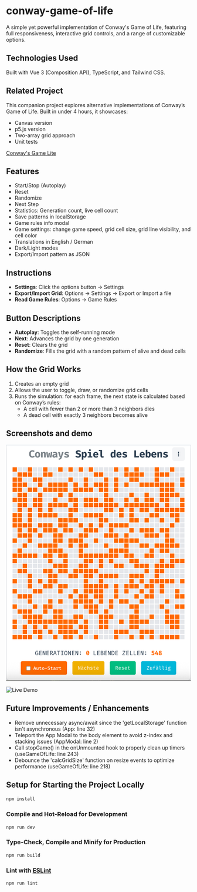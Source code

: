 # conway-game-of-life

A simple yet powerful implementation of Conway's Game of Life, featuring full responsiveness, interactive grid controls, and a range of customizable options.

## Technologies Used

Built with Vue 3 (Composition API), TypeScript, and Tailwind CSS.

## Related Project

This companion project explores alternative implementations of Conway’s Game of Life. Built in under 4 hours, it showcases:
- Canvas version
- p5.js version
- Two-array grid approach
- Unit tests

[Conway's Game Lite](https://github.com/Mahmoud-farargy/conways-life-canvas-p5-two-arrays)

## Features

- Start/Stop (Autoplay)
- Reset
- Randomize
- Next Step
- Statistics: Generation count, live cell count
- Save patterns in localStorage
- Game rules info modal
- Game settings: change game speed, grid cell size, grid line visibility, and cell color
- Translations in English / German
- Dark/Light modes
- Export/Import pattern as JSON

## Instructions

- **Settings**: Click the options button → Settings  
- **Export/Import Grid**: Options → Settings → Export or Import a file  
- **Read Game Rules**: Options → Game Rules

## Button Descriptions

- **Autoplay**: Toggles the self-running mode  
- **Next**: Advances the grid by one generation  
- **Reset**: Clears the grid  
- **Randomize**: Fills the grid with a random pattern of alive and dead cells

## How the Grid Works

1. Creates an empty grid  
2. Allows the user to toggle, draw, or randomize grid cells  
3. Runs the simulation: for each frame, the next state is calculated based on Conway’s rules:  
   - A cell with fewer than 2 or more than 3 neighbors dies  
   - A dead cell with exactly 3 neighbors becomes alive

## Screenshots and demo

![App Screenshot](./src/assets/app-screenshot.png)

![Live Demo](https://lifeonboard.netlify.app)

## Future Improvements / Enhancements

- Remove unnecessary async/await since the 'getLocalStorage' function isn't asynchronous (App: line 32)
- Teleport the App Modal to the body element to avoid z-index and stacking issues (AppModal: line 2)
- Call stopGame() in the onUnmounted hook to properly clean up timers (useGameOfLife: line 243)
- Debounce the 'calcGridSize' function on resize events to optimize performance (useGameOfLife: line 218)

## Setup for Starting the Project Locally

```sh
npm install
```

### Compile and Hot-Reload for Development

```sh
npm run dev
```

### Type-Check, Compile and Minify for Production

```sh
npm run build
```

### Lint with [ESLint](https://eslint.org/)

```sh
npm run lint
```

